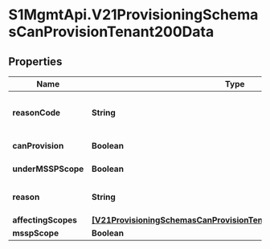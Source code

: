 # S1MgmtApi.V21ProvisioningSchemasCanProvisionTenant200Data

## Properties
Name | Type | Description | Notes
------------ | ------------- | ------------- | -------------
**reasonCode** | **String** | Reason code for not being able to provision tenant | [optional] 
**canProvision** | **Boolean** | Can provision tenant | 
**underMSSPScope** | **Boolean** | Is under MSSP scope | [optional] 
**reason** | **String** | Reason for not being able to provision tenant | [optional] 
**affectingScopes** | [**[V21ProvisioningSchemasCanProvisionTenant200DataAffectingScopes]**](V21ProvisioningSchemasCanProvisionTenant200DataAffectingScopes.md) | Affectingscopes | [optional] 
**msspScope** | **Boolean** | Is MSSP scope | [optional] 


